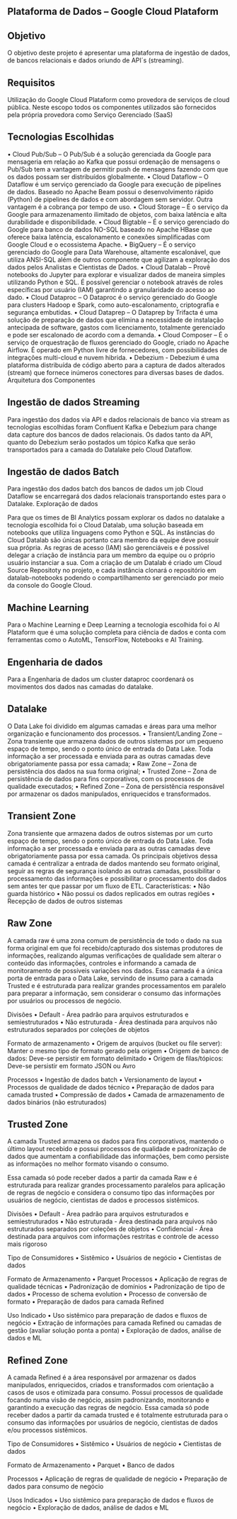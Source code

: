 ## Plataforma de Dados – Google Cloud Plataform

## Objetivo
O objetivo deste projeto é apresentar uma plataforma de ingestão de dados, de bancos relacionais e dados oriundo de API´s (streaming).

## Requisitos
Utilização do Google Cloud Plataform como provedora de serviços de cloud pública. Neste escopo todos os componentes utilizados são fornecidos pela própria provedora como Serviço Gerenciado (SaaS)

## Tecnologias Escolhidas
•	Cloud Pub/Sub – O Pub/Sub é a solução gerenciada da Google para mensageria em relação ao Kafka que possui ordenação de mensagens o Pub/Sub tem a vantagem de permitir push de mensagens fazendo com que os dados possam ser distribuídos globalmente.
•	Cloud Dataflow – O Dataflow é um serviço gerenciado da Google para execução de pipelines de dados. Baseado no Apache Beam possui o desenvolvimento rápido (Python) de pipelines de dados e com abordagem sem servidor. Outra vantagem é a cobrança por tempo de uso.
•	Cloud Storage – É o serviço da Google para armazenamento ilimitado de objetos, com baixa latência e alta durabilidade e disponibilidade.
•	Cloud Bigtable – É o serviço gerenciado do Google para banco de dados NO-SQL baseado no Apache HBase que oferece baixa latência, escalonamento e conexões simplificadas com Google Cloud e o ecossistema Apache.
•	BigQuery – É o serviço gerenciado do Google para Data Warehouse, altamente escalonável, que utiliza ANSI-SQL além de outros componente que agilizam a exploração dos dados pelos Analistas e Cientistas de Dados.
•	Cloud Datalab – Provê notebooks do Jupyter para explorar e visualizar dados de maneira simples utilizando Python e SQL. É possível gerenciar o notebook através de roles específicas por usuário (IAM) garantindo a granularidade do acesso ao dado.
•	Cloud Dataproc – O Dataproc é o serviço gerenciado do Google para clusters Hadoop e Spark, como auto-escalonamento, criptografia e segurança embutidas.
•	Cloud Dataprep – O Dataprep by Trifacta é uma solução de preparação de dados que elimina a necessidade de instalação antecipada de software, gastos com licenciamento, totalmente gerenciado e pode ser escalonado de acordo com a demanda.
•	Cloud Composer – É o serviço de orquestração de fluxos gerenciado do Google, criado no Apache Airflow. É operado em Python livre de fornecedores, com possibilidades de integrações multi-cloud e nuvem hibrida.
•	Debezium - Debezium é uma plataforma distribuída de código aberto para a captura de dados alterados (stream) que fornece inúmeros conectores para diversas bases de dados.
Arquitetura dos Componentes
 
## Ingestão de dados Streaming
Para ingestão dos dados via API e dados relacionais de banco via stream as tecnologias escolhidas foram Confluent Kafka e Debezium para change data capture dos bancos de dados relacionais.
Os dados tanto da API, quanto do Debezium serão postados um tópico Kafka que serão transportados para a camada do Datalake pelo Cloud Dataflow.

## Ingestão de dados Batch
Para ingestão dos dados batch dos bancos de dados um job Cloud Dataflow se encarregará dos dados relacionais transportando estes para o Datalake.
Exploração de dados

Para que os times de BI Analytics possam explorar os dados no datalake a tecnologia escolhida foi o Cloud Datalab, uma solução baseada em notebooks que utiliza linguagens como Python e SQL.
As instâncias do Cloud Datalab são únicas portanto cara membro da equipe deve possuir sua própria. As regras de acesso (IAM) são gerenciáveis e é possível delegar a criação de instância para um membro da equipe ou o próprio usuário instanciar a sua.
Com a criação de um Datalab é criado um Cloud Source Repositoty no projeto, e cada instância clonará o repositório em datalab-notebooks podendo o compartilhamento ser gerenciado por meio da console do Google Cloud.

## Machine Learning

Para o Machine Learning e Deep Learning a tecnologia escolhida foi o AI Plataform que é uma solução completa para ciência de dados e conta com ferramentas como o AutoML, TensorFlow, Notebooks e AI Training.

## Engenharia de dados

Para a Engenharia de dados um cluster dataproc coordenará os movimentos dos dados nas camadas do datalake.

## Datalake

O Data Lake foi dividido em algumas camadas e áreas para uma melhor organização e funcionamento dos processos.
•	Transient/Landing Zone – Zona transiente que armazena dados de outros sistemas por um pequeno espaço de tempo, sendo o ponto único de entrada do Data Lake. Toda informação a ser processada e enviada para as outras camadas deve obrigatoriamente passa por essa camada;
•	Raw Zone – Zona de persistência dos dados na sua forma original;
•	Trusted Zone – Zona de persistência de dados para fins corporativos, com os processos de qualidade executados;
•	Refined Zone – Zona de persistência responsável por armazenar os dados manipulados, enriquecidos e transformados.

## Transient Zone

Zona transiente que armazena dados de outros sistemas por um curto espaço de tempo, sendo o ponto único de entrada do Data Lake. Toda informação a ser processada e enviada para as outras camadas deve obrigatoriamente passa por essa camada. 
Os principais objetivos dessa camada é centralizar a entrada de dados mantendo seu formato original, seguir as regras de segurança isolando as outras camadas, possibilitar o processamento das informações e possibilitar o processamento dos dados sem antes ter que passar por um fluxo de ETL.
Características:
•	Não guarda histórico
•	Não possui os dados replicados em outras regiões
•	Recepção de dados de outros sistemas

## Raw Zone

A camada raw é uma zona comum de persistência de todo o dado na sua forma original em que foi recebido/capturado dos sistemas produtores de informações, realizando algumas verificações de qualidade sem alterar o conteúdo das informações, controles e informando a camada de monitoramento de possíveis variações nos dados.
Essa camada é a única porta de entrada para o Data Lake, servindo de insumo para a camada Trusted e é estruturada para realizar grandes processamentos em paralelo para preparar a informação, sem considerar o consumo das informações por usuários ou processos de negócio.

Divisões
•	Default - Área padrão para arquivos estruturados e semiestruturados
•	Não estruturada - Área destinada para arquivos não estruturados separados por coleções de objetos

Formato de armazenamento
•	Origem de arquivos (bucket ou file server): Manter o mesmo tipo de formato gerado pela origem
•	Origem de banco de dados: Deve-se persistir em formato delimitado
•	Origem de filas/tópicos: Deve-se persistir em formato JSON ou Avro

Processos
•	Ingestão de dados batch
•	Versionamento de layout
•	Processos de qualidade de dados técnico
•	Preparação de dados para camada trusted
•	Compressão de dados
•	Camada de armazenamento de dados binários (não estruturados)

## Trusted Zone

A camada Trusted armazena os dados para fins corporativos, mantendo o último layout recebido e possui processos de qualidade e padronização de dados que aumentam a confiabilidade das informações, bem como persiste as informações no melhor formato visando o consumo. 

Essa camada só pode receber dados a partir da camada Raw e é estruturada para realizar grandes processamento paralelos para aplicação de regras de negócio e considera o consumo tipo das informações por usuários de negócio, cientistas de dados e processos sistêmicos.

Divisões
•	Default - Área padrão para arquivos estruturados e semiestruturados
•	Não estruturada - Área destinada para arquivos não estruturados separados por coleções de objetos
•	Confidencial - Área destinada para arquivos com informações restritas e controle de acesso mais rigoroso

Tipo de Consumidores
•	Sistêmico
•	Usuários de negócio
•	Cientistas de dados

Formato de Armazenamento
•	Parquet
Processos
•	Aplicação de regras de qualidade técnicas
•	Padronização de domínios
•	Padronização de tipo de dados
•	Processo de schema evolution
•	Processo de conversão de formato
•	Preparação de dados para camada Refined

Uso Indicado
•	Uso sistêmico para preparação de dados e fluxos de negócio
•	Extração de informações para camada Refined ou camadas de gestão (avaliar solução ponta a ponta)
•	Exploração de dados, análise de dados e ML

## Refined Zone

A camada Refined é a área responsável por armazenar os dados manipulados, enriquecidos, criados e transformados com orientação a casos de usos e otimizada para consumo. Possui processos de qualidade focando numa visão de negócio, assim padronizando, monitorando e garantindo a execução das regras de negócio.
Essa camada só pode receber dados a partir da camada trusted e é totalmente estruturada para o consumo das informações por usuários de negócio, cientistas de dados e/ou processos sistêmicos.

Tipo de Consumidores
•	Sistêmico
•	Usuários de negócio
•	Cientistas de dados

Formato de Armazenamento
•	Parquet
•	Banco de dados

Processos
•	Aplicação de regras de qualidade de negócio
•	Preparação de dados para consumo de negócio

Usos Indicados
•	Uso sistêmico para preparação de dados e fluxos de negócio
•	Exploração de dados, análise de dados e ML
